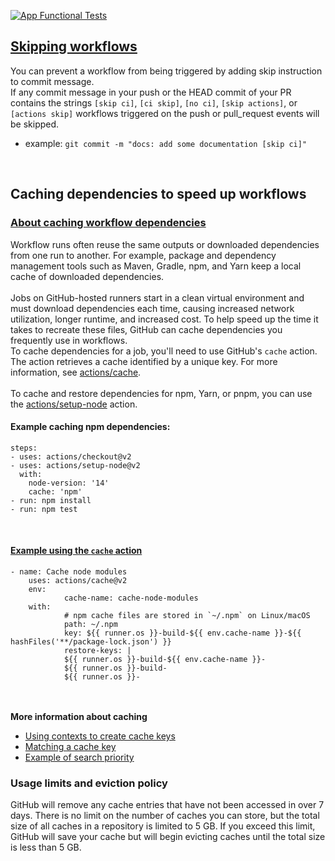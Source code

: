 [![App Functional Tests](https://github.com/nor1c/gh-action-play/actions/workflows/tests.yml/badge.svg)](https://github.com/nor1c/gh-action-play/actions/workflows/tests.yml)

## [Skipping workflows](https://docs.github.com/en/actions/guides/about-continuous-integration#skipping-workflow-runs)
You can prevent a workflow from being triggered by adding skip instruction to commit message.<br>
If any commit message in your push or the HEAD commit of your PR contains the strings `[skip ci]`, `[ci skip]`, `[no ci]`, `[skip actions]`, or `[actions skip]` workflows triggered on the push or pull_request events will be skipped.
- example: `git commit -m "docs: add some documentation [skip ci]"`

<br>

## Caching dependencies to speed up workflows

### [About caching workflow dependencies](https://docs.github.com/en/actions/guides/caching-dependencies-to-speed-up-workflows#about-caching-workflow-dependencies)
Workflow runs often reuse the same outputs or downloaded dependencies from one run to another. For example, package and dependency management tools such as Maven, Gradle, npm, and Yarn keep a local cache of downloaded dependencies.
<br><br>
Jobs on GitHub-hosted runners start in a clean virtual environment and must download dependencies each time, causing increased network utilization, longer runtime, and increased cost. To help speed up the time it takes to recreate these files, GitHub can cache dependencies you frequently use in workflows.<br>
To cache dependencies for a job, you'll need to use GitHub's `cache` action. The action retrieves a cache identified by a unique key. For more information, see [actions/cache](https://github.com/actions/cache).
<br><br>
To cache and restore dependencies for npm, Yarn, or pnpm, you can use the [actions/setup-node](https://github.com/actions/setup-node) action.
<br>
#### Example caching npm dependencies:
```
steps:
- uses: actions/checkout@v2
- uses: actions/setup-node@v2
  with:
    node-version: '14'
    cache: 'npm'
- run: npm install
- run: npm test
```

<br>

#### [Example using the `cache` action](https://docs.github.com/en/actions/guides/caching-dependencies-to-speed-up-workflows#example-using-the-cache-action)
```
- name: Cache node modules
    uses: actions/cache@v2
    env:
			cache-name: cache-node-modules
    with:
			# npm cache files are stored in `~/.npm` on Linux/macOS
			path: ~/.npm
			key: ${{ runner.os }}-build-${{ env.cache-name }}-${{ hashFiles('**/package-lock.json') }}
			restore-keys: |
			${{ runner.os }}-build-${{ env.cache-name }}-
			${{ runner.os }}-build-
			${{ runner.os }}-
```
<br><br> 
**More information about caching**
- [Using contexts to create cache keys](https://docs.github.com/en/actions/guides/caching-dependencies-to-speed-up-workflows#using-contexts-to-create-cache-keys)
- [Matching a cache key](https://docs.github.com/en/actions/guides/caching-dependencies-to-speed-up-workflows#matching-a-cache-key)
- [Example of search priority](https://docs.github.com/en/actions/guides/caching-dependencies-to-speed-up-workflows#example-of-search-priority)

### Usage limits and eviction policy
GitHub will remove any cache entries that have not been accessed in over 7 days. There is no limit on the number of caches you can store, but the total size of all caches in a repository is limited to 5 GB. If you exceed this limit, GitHub will save your cache but will begin evicting caches until the total size is less than 5 GB.<br>

<br>

